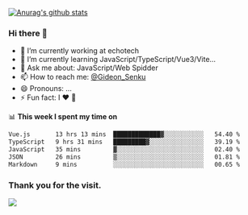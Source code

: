 [![Anurag's github stats](https://github-readme-stats.vercel.app/api?username=gideonsenku)](https://github.com/anuraghazra/github-readme-stats)
### Hi there 👋
- 🔭 I’m currently working at echotech
- 🌱 I’m currently learning JavaScript/TypeScript/Vue3/Vite...
- 💬 Ask me about: JavaScript/Web Spidder 
- 📫 How to reach me: [@Gideon_Senku](https://t.me/Gideon_Senku)
- 😄 Pronouns: ...
- ⚡ Fun fact: I ❤️ 🎵

📊 **This week I spent my time on**
<!--START_SECTION:waka-->

```txt
Vue.js       13 hrs 13 mins  █████████████▓░░░░░░░░░░░   54.40 %
TypeScript   9 hrs 31 mins   █████████▓░░░░░░░░░░░░░░░   39.19 %
JavaScript   35 mins         ▓░░░░░░░░░░░░░░░░░░░░░░░░   02.40 %
JSON         26 mins         ▒░░░░░░░░░░░░░░░░░░░░░░░░   01.81 %
Markdown     9 mins          ░░░░░░░░░░░░░░░░░░░░░░░░░   00.65 %
```

<!--END_SECTION:waka-->


### Thank you for the visit.
![](http://profile-counter.glitch.me/gideonsenku/count.svg)
<!--
**GideonSenku/GideonSenku** is a ✨ _special_ ✨ repository because its `README.md` (this file) appears on your GitHub profile.

Here are some ideas to get you started:

- 🔭 I’m currently working on ...
- 🌱 I’m currently learning ...
- 👯 I’m looking to collaborate on ...
- 🤔 I’m looking for help with ...
- 💬 Ask me about ...
- 📫 How to reach me: ...
- 😄 Pronouns: ...
- ⚡ Fun fact: ...
-->
